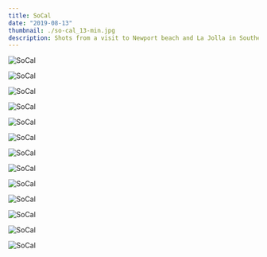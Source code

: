 ```yaml
---
title: SoCal
date: "2019-08-13"
thumbnail: ./so-cal_13-min.jpg
description: Shots from a visit to Newport beach and La Jolla in Southern California.
---
```


<div class="kg-card kg-image-card kg-width-full">

![SoCal](<./so-cal_(1)-min.jpg>)

</div>

<div class="kg-card kg-image-card kg-width-full">

![SoCal](<./so-cal_(3)-min.jpg>)

</div>

<div class="kg-card kg-image-card kg-width-full">

![SoCal](<./so-cal_(2)-min.jpg>)

</div>

<div class="kg-card kg-image-card kg-width-full">

![SoCal](<./so-cal_(4)-min.jpg>)

</div>

<div class="kg-card kg-image-card kg-width-full">

![SoCal](<./so-cal_(6)-min.jpg>)

</div>

<div class="kg-card kg-image-card kg-width-full">

![SoCal](<./so-cal_(7)-min.jpg>)

</div>

<div class="kg-card kg-image-card kg-width-full">

![SoCal](<./so-cal_(8)-min.jpg>)

</div>

<div class="kg-card kg-image-card kg-width-full">

![SoCal](<./so-cal_(9)-min.jpg>)

</div>

<div class="kg-card kg-image-card kg-width-full">

![SoCal](<./so-cal_(10)-min.jpg>)

</div>

<div class="kg-card kg-image-card kg-width-full">

![SoCal](<./so-cal_(11)-min.jpg>)

</div>

<div class="kg-card kg-image-card kg-width-full">

![SoCal](<./so-cal_(12)-min.jpg>)

</div>

<div class="kg-card kg-image-card kg-width-full">

![SoCal](<./so-cal_(5)-min.jpg>)

</div>

<div class="kg-card kg-image-card kg-width-full">

![SoCal](<./so-cal_(14)-min.jpg>)

</div>
